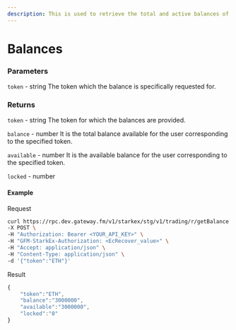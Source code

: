 ```yaml
---
description: This is used to retrieve the total and active balances of a user per token. Active balance is the balance that is currently available. Total balance (specified as balance) is the sum of all the balances including those locked for trading.---
---
```

# Balances

### **Parameters**

`token` - string
The token which the balance is specifically requested for.

### **Returns**
`token` - string
The token for which the balances are provided.

`balance` - number
It is the total balance available for the user corresponding to the specified token.

`available` - number
It is the available balance for the user corresponding to the specified token.

`locked` - number

#### **Example**

Request

```bash
curl https://rpc.dev.gateway.fm/v1/starkex/stg/v1/trading/r/getBalance \
-X POST \
-H "Authorization: Bearer <YOUR_API_KEY>" \
-H "GFM-StarkEx-Authorization: <EcRecover_value>" \
-H "Accept: application/json" \
-H "Content-Type: application/json" \  
-d '{"token":"ETH"}'
```


Result

```javascript
{
    "token":"ETH",
    "balance":"3000000",
    "available":"3000000",
    "locked":"0"
}
```